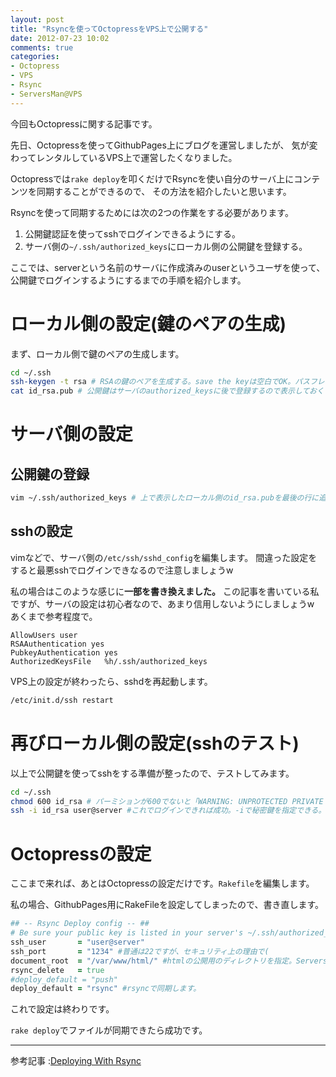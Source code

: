 ```yaml
---
layout: post
title: "Rsyncを使ってOctopressをVPS上で公開する"
date: 2012-07-23 10:02
comments: true
categories: 
- Octopress
- VPS
- Rsync
- ServersMan@VPS
---
```


今回もOctopressに関する記事です。

先日、Octopressを使ってGithubPages上にブログを運営しましたが、
気が変わってレンタルしているVPS上で運営したくなりました。

Octopressでは`rake deploy`を叩くだけでRsyncを使い自分のサーバ上にコンテンツを同期することができるので、
その方法を紹介したいと思います。

Rsyncを使って同期するためには次の2つの作業をする必要があります。

1. 公開鍵認証を使ってsshでログインできるようにする。
2. サーバ側の`~/.ssh/authorized_keys`にローカル側の公開鍵を登録する。

ここでは、serverという名前のサーバに作成済みのuserというユーザを使って、公開鍵でログインするようにするまでの手順を紹介します。

# ローカル側の設定(鍵のペアの生成)

まず、ローカル側で鍵のペアの生成します。

``` bash 
cd ~/.ssh
ssh-keygen -t rsa # RSAの鍵のペアを生成する。save the keyは空白でOK。パスフレーズは任意のものを指定する。
cat id_rsa.pub # 公開鍵はサーバのauthorized_keysに後で登録するので表示しておく
```

# サーバ側の設定

## 公開鍵の登録

``` bash
vim ~/.ssh/authorized_keys # 上で表示したローカル側のid_rsa.pubを最後の行に追加する。(ファイルがなければ作る)
```

## sshの設定

vimなどで、サーバ側の`/etc/ssh/sshd_config`を編集します。
間違った設定をすると最悪sshでログインできなるので注意しましょうw

私の場合はこのような感じに**一部を書き換えました。**
この記事を書いている私ですが、サーバの設定は初心者なので、あまり信用しないようにしましょうw
あくまで参考程度で。

```
AllowUsers user
RSAAuthentication yes 
PubkeyAuthentication yes 
AuthorizedKeysFile   %h/.ssh/authorized_keys
```

VPS上の設定が終わったら、sshdを再起動します。

``` bash
/etc/init.d/ssh restart
```

# 再びローカル側の設定(sshのテスト)

以上で公開鍵を使ってsshをする準備が整ったので、テストしてみます。

``` bash
cd ~/.ssh
chmod 600 id_rsa # パーミションが600でないと「WARNING: UNPROTECTED PRIVATE KEY FILE!」というエラーになる。
ssh -i id_rsa user@server #これでログインできれば成功。-iで秘密鍵を指定できる。
```

# Octopressの設定

ここまで来れば、あとはOctopressの設定だけです。`Rakefile`を編集します。

私の場合、GithubPages用にRakeFileを設定してしまったので、書き直します。

``` ruby
## -- Rsync Deploy config -- ##
# Be sure your public key is listed in your server's ~/.ssh/authorized_keys file
ssh_user       = "user@server"
ssh_port       = "1234" #普通は22ですが、セキュリティ上の理由で(
document_root  = "/var/www/html/" #htmlの公開用のディレクトリを指定。ServersMan@VPSならこの設定でいいはず。
rsync_delete   = true
#deploy_default = "push"
deploy_default = "rsync" #rsyncで同期します。
```

これで設定は終わりです。

`rake deploy`でファイルが同期できたら成功です。

---

参考記事
:[Deploying With Rsync](http://octopress.org/docs/deploying/rsync/)
